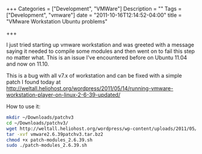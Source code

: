 +++
Categories = ["Development", "VMWare"]
Description = ""
Tags = ["Development", "vmware"]
date = "2011-10-16T12:14:52-04:00"
title = "VMware Workstation Ubuntu problems"

+++

I just tried starting up vmware workstation and was greeted with a message saying it needed to compile some modules and then went on to fail this step no matter what. This is an issue I've encountered before on Ubuntu 11.04 and now on 11.10.

This is a bug with all v7.x of workstation and can be fixed with a simple patch I found today at http://weltall.heliohost.org/wordpress/2011/05/14/running-vmware-workstation-player-on-linux-2-6-39-updated/

How to use it:

``` sh
mkdir ~/Downloads/patchv3
cd ~/Downloads/patchv3/
wget http://weltall.heliohost.org/wordpress/wp-content/uploads/2011/05/vmware2.6.39patchv3.tar.bz2
tar -xvf vmware2.6.39patchv3.tar.bz2
chmod +x patch-modules_2.6.39.sh
sudo ./patch-modules_2.6.39.sh
```
